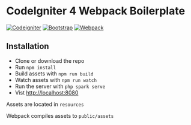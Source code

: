 # CodeIgniter 4 Webpack Boilerplate

[![Codeigniter](https://img.shields.io/badge/Codeigniter-4.0.3-orange.svg)](http://codeigniter.com/)
[![Bootstrap](https://img.shields.io/badge/Bootstrap-v4.5.0-6f5499.svg)](http://getbootstrap.com/)
[![Webpack](https://img.shields.io/badge/Webpack-v4.43.0-569CC9.svg)](https://webpack.js.org/)

## Installation
- Clone or download the repo
- Run `npm install`
- Build assets with `npm run build`
- Watch assets with `npm run watch`
- Run the server with `php spark serve`
- Vist [http://localhost:8080](http://localhost:8080)

Assets are located in `resources`

Webpack compiles assets to `public/assets`
